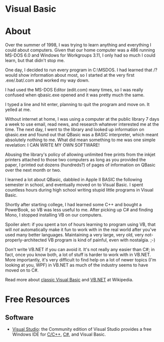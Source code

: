 # Visual Basic

# About

Over the summer of 1998, I was trying to learn anything and everything I could about computers. Given that our home computer was a 486 running MS-DOS 6.0 and Windows for Workgroups 3.11, I only had so much I could learn, but that didn't stop me.

One day, I decided to run every program in C:\MSDOS. I had learned that /? would show information about most, so I started at the very first .exe/.bat/.com and worked my way down.

I had used the MS-DOS Editor (edit.com) many times, so I was really confused when qbasic.exe opened and it was pretty much the same.

I typed a line and hit enter, planning to quit the program and move on. It yelled at me.

Without internet at home, I was using a computer at the public library 7 days a week to use email, read news, and research whatever interested me at the time. The next day, I went to the library and looked up information on qbasic.exe and found out that QBasic was a BASIC interpreter, which meant absolutely nothing to me. What did mean something to me was one simple revelation: I CAN WRITE MY OWN SOFTWARE!

Abusing the library's policy of allowing unlimited free prints from the inkjet printers attached to those two computers as long as you provided the paper, I printed out dozens (hundreds?) of pages of information on QBasic over the next month or two.

I learned a lot about QBasic, dabbled in Apple II BASIC the following semester in school, and eventually moved on to Visual Basic. I spent countless hours during high school writing stupid little programs in Visual Basic.

Shortly after starting college, I had learned some C++ and bought a PowerBook, so VB was less useful to me. After picking up C# and finding Mono, I stopped installing VB on our computers.

Spoiler alert: if you spent a ton of hours learning to program using VB, that will _not_ automatically make it fun to work with in the real world after you've used many better languages. Maintaining a very large, very old, very not-properly-architected VB program is kind of painful, even with nostalgia. ;-)

Don't write VB.NET if you can avoid it. It's not really any easier than C#; in fact, once you know both, a lot of stuff is harder to work with in VB.NET. More importantly, it's very difficult to find help on a lot of newer topics (I'm looking at you, WPF) in VB.NET as much of the industry seems to have moved on to C#.

Read more about [classic Visual Basic](https://en.wikipedia.org/wiki/Visual_Basic) and [VB.NET](https://en.wikipedia.org/wiki/Visual_Basic_.NET) at Wikipedia.

# Free Resources

## Software

+ [Visual Studio](http://www.visualstudio.com): the Community edition of Visual Studio provides a free Windows IDE for [C/C++](https://github.com/rnelson/learnsomethingnew/blob/master/programming_languages/cpp.md), [C#](https://github.com/rnelson/learnsomethingnew/blob/master/programming_languages/csharp.md), and Visual Basic.
